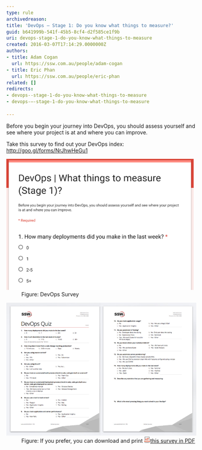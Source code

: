 ```yaml
---
type: rule
archivedreason: 
title: 'DevOps – Stage 1: Do you know what things to measure?'
guid: b641999b-541f-45b5-8cf4-d2f585ce1f9b
uri: devops-stage-1-do-you-know-what-things-to-measure
created: 2016-03-07T17:14:29.0000000Z
authors:
- title: Adam Cogan
  url: https://ssw.com.au/people/adam-cogan
- title: Eric Phan
  url: https://ssw.com.au/people/eric-phan
related: []
redirects:
- devops--stage-1-do-you-know-what-things-to-measure
- devops-–-stage-1-do-you-know-what-things-to-measure

---
```


Before you begin your journey into DevOps, you should assess yourself and see where your project is at and where you can improve.

<!--endintro-->

Take this survey to find out your DevOps index: http://goo.gl/forms/NrJhwHeGu1
<dl class="image"><dt><img src="DevOps Survey.png" alt="DevOps Survey.png" style="width:497px;height:348px;"></dt><dd>Figure: DevOps Survey</dd></dl><dl class="image"><dt><img src="quiz-devops.jpg" alt="quiz-devops.jpg" style="width:800px;"></dt><dd>Figure: If you prefer, you can download and print <a href="/Documents/DevOps-Quiz.pdf"><img class="ms-asset-icon ms-rtePosition-4" src="icpdf.png" alt="">this survey in PDF</a></dd></dl>
